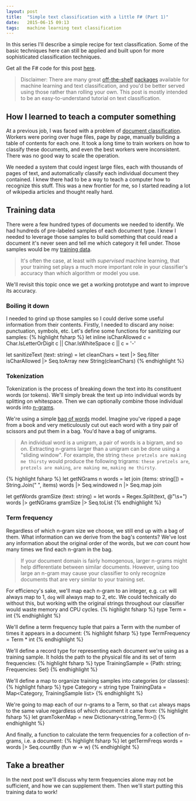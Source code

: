 ```yaml
---
layout: post
title:  "Simple text classification with a little F# (Part 1)"
date:   2015-06-15 09:13
tags:	machine learning text classification
---
```

In this series I'll describe a simple recipe for text classification. Some of the basic techniques here can still be applied and built upon for more sophisticated classification techniques.

Get all the F# code for this post [here](https://github.com/taylorwood/ADRDemo).

> Disclaimer: There are many great [off-the-shelf](https://code.google.com/p/word2vec/) [packages](http://scikit-learn.org/stable/tutorial/text_analytics/working_with_text_data.html) available for machine learning and text classification, and you'd be better served using those rather than rolling your own. This post is mostly intended to be an easy-to-understand tutorial on text classification.

## How I learned to teach a computer something

At a previous job, I was faced with a problem of [document classification](https://en.wikipedia.org/wiki/Document_classification). Workers were poring over huge files, page by page, manually building a table of contents for each one. It took a long time to train workers on how to classify these documents, and even the best workers were inconsistent. There was no good way to scale the operation.

We needed a system that could ingest large files, each with thousands of pages of text, and automatically classify each individual document they contained. I knew there had to be a way to teach a computer how to recognize this stuff. This was a new frontier for me, so I started reading a lot of wikipedia articles and thought really hard.

## Training data

There were a few hundred types of documents we needed to identify. We had hundreds of pre-labeled samples of each document type. I knew I needed to leverage those samples to build something that could read a document it's never seen and tell me which category it fell under. Those samples would be my [training data](https://en.wikipedia.org/wiki/Training_set).

> It's often the case, at least with *supervised* machine learning, that your training set plays a much more important role in your classifier's accuracy than which algorithm or model you use.

We'll revisit this topic once we get a working prototype and want to improve its accuracy.

### Boiling it down

I needed to grind up those samples so I could derive some useful information from their contents. Firstly, I needed to discard any noise: punctuation, symbols, etc. Let's define some functions for sanitizing our samples:
{% highlight fsharp %}
let inline isCharAllowed c =
    Char.IsLetterOrDigit c || Char.IsWhiteSpace c || c = '-'
    
let sanitizeText (text: string) =
    let cleanChars = text |> Seq.filter isCharAllowed |> Seq.toArray
    new String(cleanChars)
{% endhighlight %}

### Tokenization

Tokenization is the process of breaking down the text into its constituent words (or tokens). We'll simply break the text up into individual words by splitting on whitespace. Then we can optionally combine those individual words into [n-grams](https://en.wikipedia.org/wiki/N-gram).

We're using a simple [bag of words](http://en.wikipedia.org/wiki/Bag-of-words_model) model. Imagine you've ripped a page from a book and very meticulously cut out each word with a tiny pair of scissors and put them in a bag. You'd have a bag of unigrams.

> An individual word is a unigram, a pair of words is a bigram, and so on. Extracting n-grams larger than a unigram can be done using a "sliding window". For example, the string `these pretzels are making me thirsty` would produce the following trigrams: `these pretzels are`, `pretzels are making`, `are making me`, `making me thirsty`.

{% highlight fsharp %}
let getNGrams n words =
    let join (items: string[]) = String.Join(" ", items)
    words |> Seq.windowed n |> Seq.map join
    
let getWords gramSize (text: string) =
    let words = Regex.Split(text, @"\s+")
    words |> getNGrams gramSize |> Seq.toList
{% endhighlight %}

### Term frequency

Regardless of which n-gram size we choose, we still end up with a bag of them. What information can we derive from the bag's contents? We've lost any information about the original order of the words, but we *can* count how many times we find each n-gram in the bag.

> If your document domain is fairly homogenous, larger n-grams might help differentiate between similar documents. However, using too large an n-gram may cause your classifier to only recognize documents that are very similar to your training set.

For efficiency's sake, we'll map each n-gram to an integer, e.g. `cat` will always map to 1, `dog` will always map to 2, etc. We could technically do without this, but working with the original strings throughout our classifier would waste memory and CPU cycles.
{% highlight fsharp %}
type Term = int
{% endhighlight %}

We'll define a term frequency tuple that pairs a Term with the number of times it appears in a document:
{% highlight fsharp %}
type TermFrequency = Term * int
{% endhighlight %}

We'll define a record type for representing each document we're using as a training sample. It holds the path to the physical file and its set of term frequencies:
{% highlight fsharp %}
type TrainingSample = {Path: string; Frequencies: Set<TermFrequency>}
{% endhighlight %}

We'll define a map to organize training samples into categories (or classes):
{% highlight fsharp %}
type Category = string
type TrainingData = Map<Category, TrainingSample list>
{% endhighlight %}

We're going to map each of our n-grams to a Term, so that `cat` always maps to the same value regardless of which document it came from:
{% highlight fsharp %}
let gramTokenMap = new Dictionary<string,Term>()
{% endhighlight %}

And finally, a function to calculate the term frequencies for a collection of n-grams, i.e. a document:
{% highlight fsharp %}
let getTermFreqs words = words |> Seq.countBy (fun w -> w)
{% endhighlight %}

## Take a breather

In the next post we'll discuss why term frequencies alone may not be sufficient, and how we can supplement them. Then we'll start putting this training data to work!